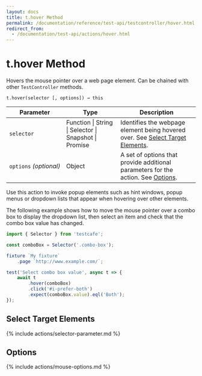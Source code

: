 ```yaml
---
layout: docs
title: t.hover Method
permalink: /documentation/reference/test-api/testcontroller/hover.html
redirect_from:
  - /documentation/test-api/actions/hover.html
---
```

# t.hover Method

Hovers the mouse pointer over a web page element. Can be chained with other `TestController` methods.

```text
t.hover(selector [, options]) → this
```

Parameter              | Type                                              | Description
---------------------- | ------------------------------------------------- | -----------------------------------------------------------------------------------------------------------------------
`selector`             | Function &#124; String &#124; Selector &#124; Snapshot &#124; Promise | Identifies the webpage element being hovered over. See [Select Target Elements](#select-target-elements).
`options`&#160;*(optional)* | Object                                            | A set of options that provide additional parameters for the action. See [Options](#options).

Use this action to invoke popup elements such as hint windows, popup menus or dropdown lists that appear when hovering over other elements.

The following example shows how to move the mouse pointer over a combo box to display the dropdown list,
then select an item and check that the combo box value has changed.

```js
import { Selector } from 'testcafe';

const comboBox = Selector('.combo-box');

fixture `My fixture`
    .page `http://www.example.com/`;

test('Select combo box value', async t => {
    await t
        .hover(comboBox)
        .click('#i-prefer-both')
        .expect(comboBox.value).eql('Both');
});
```

## Select Target Elements

{% include actions/selector-parameter.md %}

## Options

{% include actions/mouse-options.md %}
